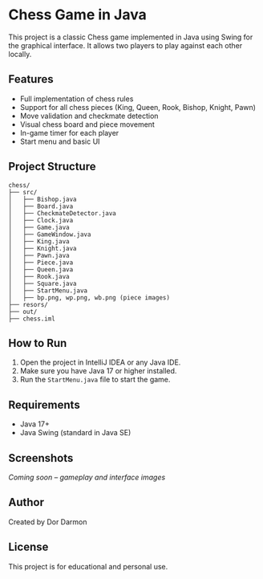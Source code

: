 # Chess Game in Java

This project is a classic Chess game implemented in Java using Swing for the graphical interface. It allows two players to play against each other locally.

## Features

- Full implementation of chess rules
- Support for all chess pieces (King, Queen, Rook, Bishop, Knight, Pawn)
- Move validation and checkmate detection
- Visual chess board and piece movement
- In-game timer for each player
- Start menu and basic UI

## Project Structure

```
chess/
├── src/
│   ├── Bishop.java
│   ├── Board.java
│   ├── CheckmateDetector.java
│   ├── Clock.java
│   ├── Game.java
│   ├── GameWindow.java
│   ├── King.java
│   ├── Knight.java
│   ├── Pawn.java
│   ├── Piece.java
│   ├── Queen.java
│   ├── Rook.java
│   ├── Square.java
│   ├── StartMenu.java
│   ├── bp.png, wp.png, wb.png (piece images)
├── resors/
├── out/
├── chess.iml
```

## How to Run

1. Open the project in IntelliJ IDEA or any Java IDE.
2. Make sure you have Java 17 or higher installed.
3. Run the `StartMenu.java` file to start the game.

## Requirements

- Java 17+
- Java Swing (standard in Java SE)

## Screenshots

*Coming soon – gameplay and interface images*

## Author

Created by Dor Darmon

## License

This project is for educational and personal use.
